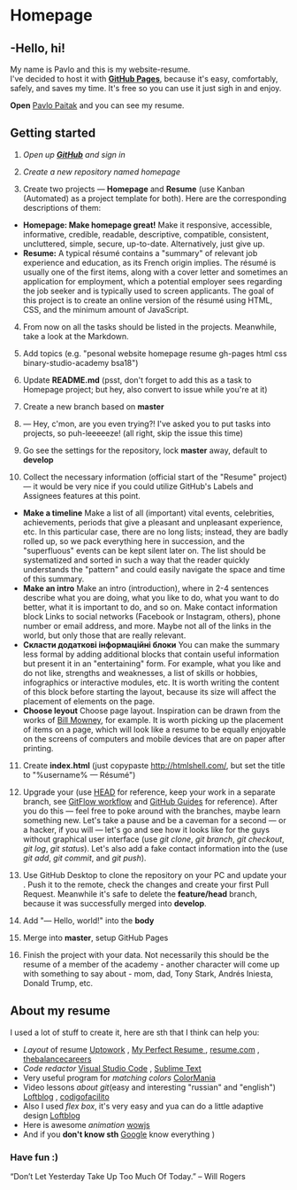 # Homepage
 ## -Hello, hi!
My name is Pavlo and this is my website-resume.  
I've decided to host it with [**GitHub Pages**](https://pages.github.com/), because it's easy, comfortably, safely, and saves my time. It's free so you can use it just sigh in and enjoy. 

**Open** [Pavlo Paitak](https://pavlopaitak1998.github.io/homepage/index.html) and you can see my resume. 

## Getting started

1. *Open up [**GitHub**](https://pages.github.com/) and sign in*

2. *Create a new repository named homepage*

3. Create two projects — **Homepage** and **Resume** (use Kanban (Automated) as a project template for both). Here are the corresponding descriptions of them: 
- **Homepage: Make homepage great!** Make it responsive, accessible, informative, credible, readable, descriptive, compatible, consistent, uncluttered, simple, secure, up-to-date. Alternatively, just give up.
- **Resume:** A typical résumé contains a "summary" of relevant job experience and education, as its French origin implies. The résumé is usually one of the first items, along with a cover letter and sometimes an application for employment, which a potential employer sees regarding the job seeker and is typically used to screen applicants. The goal of this project is to create an online version of the résumé using HTML, CSS, and the minimum amount of JavaScript.

4. From now on all the tasks should be listed in the projects. Meanwhile, take a look at the Markdown.

5. Add topics (e.g. "pesonal website homepage resume gh-pages html css binary-studio-academy bsa18")

6. Update **README.md** (psst, don't forget to add this as a task to Homepage project; but hey, also convert to issue while you're at it)

7. Create a new branch based on **master**

8. — Hey, c'mon, are you even trying?! I've asked you to put tasks into projects, so puh-leeeeeze! (all right, skip the issue this time)

9. Go see the settings for the repository, lock **master** away, default to **develop**

10. Collect the necessary information (official start of the "Resume" project) — it would be very nice if you could utilize GitHub's Labels and Assignees features at this point.
- **Make a timeline** 
Make a list of all (important) vital events, celebrities, achievements, periods that give a pleasant and unpleasant experience, etc. In this particular case, there are no long lists; instead, they are badly rolled up, so we pack everything here in succession, and the "superfluous" events can be kept silent later on. The list should be systematized and sorted in such a way that the reader quickly understands the "pattern" and could easily navigate the space and time of this summary.
- **Make an intro**
Make an intro (introduction), where in 2-4 sentences describe what you are doing, what you like to do, what you want to do better, what it is important to do, and so on.
Make contact information block
Links to social networks (Facebook or Instagram, others), phone number or email address, and more. Maybe not all of the links in the world, but only those that are really relevant.
- **Скласти додаткові інформаційні блоки**
You can make the summary less formal by adding additional blocks that contain useful information but present it in an "entertaining" form. For example, what you like and do not like, strengths and weaknesses, a list of skills or hobbies, infographics or interactive modules, etc. It is worth writing the content of this block before starting the layout, because its size will affect the placement of elements on the page.
- **Choose leyout** 
Choose page layout. Inspiration can be drawn from the works of [Bill Mowney](https://dribbble.com/bilmaw), for example. It is worth picking up the placement of items on a page, which will look like a resume to be equally enjoyable on the screens of computers and mobile devices that are on paper after printing.

11. Create **index.html** (just copypaste http://htmlshell.com/, but set the title to "%username% — Résumé")

12. Upgrade your **<head>** (use [HEAD](https://github.com/joshbuchea/HEAD) for reference, keep your work in a separate branch, see [GitFlow workflow](https://www.atlassian.com/git/tutorials/comparing-workflows/gitflow-workflow) and [GitHub Guides](https://guides.github.com/) for reference). After you do this — feel free to poke around with the branches, maybe learn something new.
Let's take a pause and be a caveman for a second — or a hacker, if you will — let's go and see how it looks like for the guys without graphical user interface (use _git clone_, _git branch_, _git checkout_, _git log_, _git status_). Let's also add a fake contact information into the **<head>** (use _git add_, _git commit_, and _git push_).
  
13. Use GitHub Desktop to clone the repository on your PC and update your <head>. Push it to the remote, check the changes and create your first Pull Request. Meanwhile it's safe to delete the **feature/head** branch, because it was successfully merged into **develop**.
  
14. Add "— Hello, world!" into the **body**
  
15. Merge into **master**, setup GitHub Pages

16. Finish the project with your data. Not necessarily this should be the resume of a member of the academy - another character will come up with something to say about - mom, dad, Tony Stark, Andrés Iniesta, Donald Trump, etc.

## About my resume

I used a lot of stuff to create it, here are sth that I think can help you:

- _Layout_ of resume [Uptowork](https://uptowork.com/resume-examples) , [My Perfect Resume
](https://www.myperfectresume.com/how-to/) , [resume.com](https://www.resume.com/sample) , [thebalancecareers](https://www.thebalancecareers.com/free-resume-examples-and-writing-tips-2063596)
- _Code redactor_ [Visual Studio Code](https://code.visualstudio.com/) , [Sublime Text](https://www.sublimetext.com/3)
- Very useful program for _matching colors_ [ColorMania](https://colormania.ru.uptodown.com/windows)
- Video lessons _about git_(easy and interesting "russian" and "english") [Loftblog](https://www.youtube.com/watch?v=mpK_MYb38zs&list=PLoonZ8wII66iUm84o7nadL-oqINzBLk5g) , [
codigofacilito](https://www.youtube.com/watch?v=zH3I1DZNovk&list=PL9xYXqvLX2kMUrXTvDY6GI2hgacfy0rId)
- Also I used _flex box_, it's very easy and yua can do a little adaptive design [Loftblog](https://www.youtube.com/watch?v=RNjnRA0QSug&list=PLY4rE9dstrJzj68Y8SlQlhIdb5hbGQLIU)
- Here is awesome _animation_ [wowjs](https://wowjs.uk/)
- And if you **don't know sth** [Google](https://www.google.com) know everything )

### Have fun :)
“Don’t Let Yesterday Take Up Too Much Of Today.” – Will Rogers
